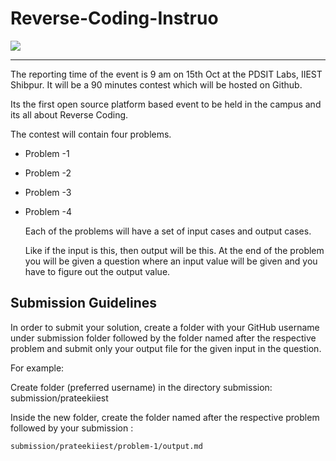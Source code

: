 # Reverse-Coding-Instruo


![](https://raw.githubusercontent.com/Shibpur-Open-Source-Community/Reverse-Coding-Instruo/master/reverse%20coding-01.png)



-----------------------------------------------------------------------

The reporting time of the event is 9 am on 15th Oct at the PDSIT Labs, IIEST Shibpur. It will be a 90 minutes contest which will be hosted on Github. 

Its the first open source platform based event to be held in the campus and its all about Reverse Coding. 


The contest will contain four problems. 


* Problem -1
* Problem -2
* Problem -3
* Problem -4

  Each of the problems will have a set of input cases and output cases. 
  
  Like if the input is this, then output will be this. 
  At the end of the problem you will be given a question where an input value will be given and you have to figure out the output value.

## Submission Guidelines

In order to submit your solution, create a folder with your GitHub username under submission folder followed by the folder named after the respective problem and submit only your output file for the given input in the question.

For example:

Create folder (preferred username) in the directory submission: submission/prateekiiest

Inside the new folder, create the folder named after the respective problem followed by your submission : 

`submission/prateekiiest/problem-1/output.md`

